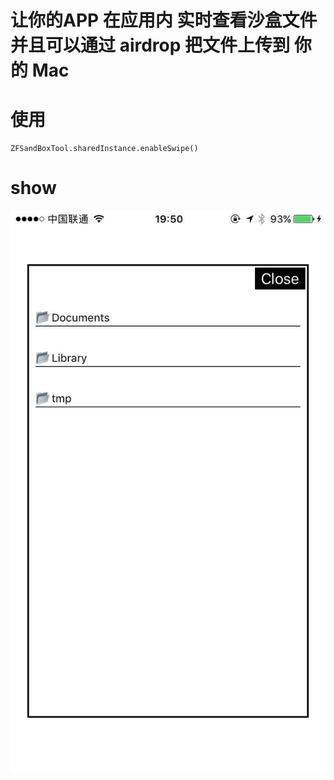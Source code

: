 # 让你的APP 在应用内 实时查看沙盒文件 并且可以通过 airdrop 把文件上传到 你的 Mac
# 使用
```
ZFSandBoxTool.sharedInstance.enableSwipe()
```
# show
![image](https://github.com/AssassinZF/SandboxTool/blob/master/screenshot.jpeg)
